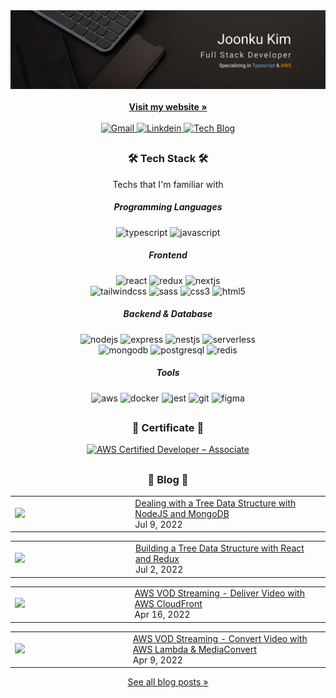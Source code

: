 <div align="center">
  <a href="https://joonku.net">
    <img src="/banner.png" alt="banner">
  </a>
  <div align="center">
    <br />
    <a href="https://joonku.net">
      <strong>Visit my website »</strong>
    </a>
    <br />
    <br />
    <a href="mailto:joonkudev@gmail.com">
      <img alt="Gmail" src="https://img.shields.io/badge/Gmail-EA4335?style=flat-square&logo=Gmail&logoColor=white" />
    </a>
    <a href="https://linkedin.com/in/joonku-kim">
      <img alt="Linkdein" src="https://img.shields.io/badge/Linkedin-0A66C2?style=flat-square&logo=Linkedin" />
    </a>
    <a href="https://blog.joonku.net">
      <img alt="Tech Blog" src="https://img.shields.io/badge/Tech Blog-1a1a1a?style=flat-square&logo=data:image/png;base64,iVBORw0KGgoAAAANSUhEUgAAABgAAAAYCAYAAADgdz34AAAACXBIWXMAAAsTAAALEwEAmpwYAAAAAXNSR0IArs4c6QAAAARnQU1BAACxjwv8YQUAAADwSURBVHgB7VXBDYMwDHSrDsAIjMAIbMIojAAjwASwAWwAG4QNYIM0FzVSqqqJG/CvJ1mE2OSwfRgiImVMC5m6vRZiuJMwxAkeIWdRFNQ0zcd+13XU9z1x8bVJZVlqB6WUNf8+z3NOo3kE/n7btnZvmiYZArw5sO97lOBUk7Msi8YkEZjM7HWeZ1Y8q0RYG1Xpuq5taS5vsg8QMA/n9wDah43jaGtvMqCqqljPJssUmRgyOZkCsVKdnkWGIOhPIvAPXdc1Gv9TiSBVN5OGYbhOpv6gA5ZlYUk1OK6P43j7Wt0aZcG4hj+G/y+TRbCRHLYnpVGoz48N03MAAAAASUVORK5CYII=" />
    </a>
  </div>
</div>

##

<h3 align="center">🛠 Tech Stack 🛠</h3>

<p align="center">Techs that I'm familiar with</p>

<div align="center">
  
  ##### Programming Languages  
  ![typescript](https://img.shields.io/badge/Typescript-3178C6.svg?&style=flat-square&logo=Typescript&logoColor=white)
  ![javascript](https://img.shields.io/badge/Javascript-F7DF1E.svg?&style=flat-square&logo=Javascript&logoColor=black)
  <br />
  ##### Frontend
  ![react](https://img.shields.io/badge/React-61DAF8.svg?&style=flat-square&logo=React&logoColor=black)
  ![redux](https://img.shields.io/badge/Redux-764ABC.svg?&style=flat-square&logo=Redux&logoColor=white)
  ![nextjs](https://img.shields.io/badge/Next.js-000000.svg?&style=flat-square&logo=Next.js&logoColor=white)
  <br />
  ![tailwindcss](https://img.shields.io/badge/Tailwind_CSS-06B6D4.svg?&style=flat-square&logo=TailwindCSS&logoColor=white)
  ![sass](https://img.shields.io/badge/Sass-CC6699.svg?&style=flat-square&logo=Sass&logoColor=white)
  ![css3](https://img.shields.io/badge/CSS3-1572B6.svg?&style=flat-square&logo=CSS3&logoColor=white)
  ![html5](https://img.shields.io/badge/HTML5-E34F26.svg?&style=flat-square&logo=HTML5&logoColor=white)
  <br />
  ##### Backend & Database
  ![nodejs](https://img.shields.io/badge/Node.js-339933.svg?&style=flat-square&logo=Node.js&logoColor=white)
  ![express](https://img.shields.io/badge/Express-000000.svg?&style=flat-square&logo=Express&logoColor=white)
  ![nestjs](https://img.shields.io/badge/NestJS-E0234E.svg?&style=flat-square&logo=NestJS&logoColor=white)
  ![serverless](https://img.shields.io/badge/Serverless-FD5750.svg?&style=flat-square&logo=Serverless&logoColor=white)
  <br />
  ![mongodb](https://img.shields.io/badge/MongoDB-47A248.svg?&style=flat-square&logo=MongoDB&logoColor=white)
  ![postgresql](https://img.shields.io/badge/PostgreSQL-4169E1.svg?&style=flat-square&logo=PostgreSQL&logoColor=white)
  ![redis](https://img.shields.io/badge/Redis-DC382D.svg?&style=flat-square&logo=Redis&logoColor=white)
  <br />
  ##### Tools
  ![aws](https://img.shields.io/badge/AWS-232F3E.svg?&style=flat-square&logo=Amazon+AWS&logoColor=white)
  ![docker](https://img.shields.io/badge/Docker-2496ED.svg?&style=flat-square&logo=Docker&logoColor=white)
  ![jest](https://img.shields.io/badge/Jest-C21325.svg?&style=flat-square&logo=Jest&logoColor=white)
  ![git](https://img.shields.io/badge/Git-F05032.svg?&style=flat-square&logo=Git&logoColor=white)
  ![figma](https://img.shields.io/badge/Figma-F24E1E.svg?&style=flat-square&logo=Figma&logoColor=white)
  
</div>

##

<h3 align="center">📜 Certificate 📜</h3>

<div align="center">
  
  <!--START_SECTION:badges-->
[![AWS Certified Developer – Associate](https://images.credly.com/size/100x100/images/b9feab85-1a43-4f6c-99a5-631b88d5461b/image.png)](http://www.credly.com/badges/9728ee39-7a02-460a-b168-66ae5c4f44c0 "AWS Certified Developer – Associate")
<!--END_SECTION:badges-->
  
</div>

##

<h3 align="center">📝 Blog 📝</h3>

<div align="center">

  <!-- BLOG-POST-LIST:START --><table><tr><td width="250"><a href="https://blog.joonku.net/posts/tree-data-structure-with-nodejs-and-mongodb"><img src="https://blog.joonku.net/images/posts/tree-data-structure-with-nodejs-and-mongodb/thumbnail.png"></a></td>
<td width="400"><a href="https://blog.joonku.net/posts/tree-data-structure-with-nodejs-and-mongodb">Dealing with a Tree Data Structure with NodeJS and MongoDB</a><br/>Jul 9, 2022</td></tr></table>
<table><tr><td width="250"><a href="https://blog.joonku.net/posts/tree-data-structure-with-react-and-redux"><img src="https://blog.joonku.net/images/posts/tree-data-structure-with-react-and-redux/thumbnail.png"></a></td>
<td width="400"><a href="https://blog.joonku.net/posts/tree-data-structure-with-react-and-redux">Building a Tree Data Structure with React and Redux</a><br/>Jul 2, 2022</td></tr></table>
<table><tr><td width="250"><a href="https://blog.joonku.net/posts/aws-vod-streaming-deliver"><img src="https://blog.joonku.net/images/posts/aws-vod-streaming-deliver/thumbnail.png"></a></td>
<td width="400"><a href="https://blog.joonku.net/posts/aws-vod-streaming-deliver">AWS VOD Streaming - Deliver Video with AWS CloudFront</a><br/>Apr 16, 2022</td></tr></table>
<table><tr><td width="250"><a href="https://blog.joonku.net/posts/aws-vod-streaming-convert"><img src="https://blog.joonku.net/images/posts/aws-vod-streaming-convert/thumbnail.png"></a></td>
<td width="400"><a href="https://blog.joonku.net/posts/aws-vod-streaming-convert">AWS VOD Streaming - Convert Video with AWS Lambda &amp; MediaConvert</a><br/>Apr 9, 2022</td></tr></table>
<!-- BLOG-POST-LIST:END -->

  [See all blog posts »](https://blog.joonku.net)

</div>
  
